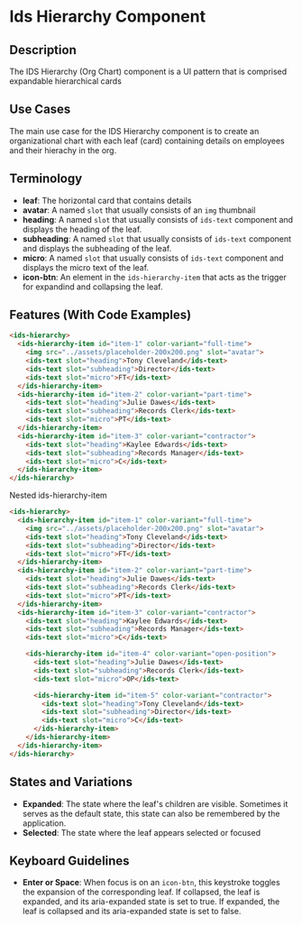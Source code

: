 # Ids Hierarchy Component

## Description

The IDS Hierarchy (Org Chart) component is a UI pattern that is comprised expandable hierarchical cards

## Use Cases

The main use case for the IDS Hierarchy component is to create an organizational chart with each leaf (card) containing details on employees and their hierachy in the org.

## Terminology

- **leaf**: The horizontal card that contains details
- **avatar**: A named `slot` that usually consists of an `img` thumbnail
- **heading**: A named `slot` that usually consists of `ids-text` component and displays the heading of the leaf.
- **subheading**: A named `slot` that usually consists of `ids-text` component and displays the subheading of the leaf.
- **micro**: A named `slot` that usually consists of `ids-text` component and displays the micro text of the leaf.
- **icon-btn**: An element in the `ids-hierarchy-item` that acts as the trigger for expandind and collapsing the leaf.

## Features (With Code Examples)

```html
<ids-hierarchy>
  <ids-hierarchy-item id="item-1" color-variant="full-time">
    <img src="../assets/placeholder-200x200.png" slot="avatar">
    <ids-text slot="heading">Tony Cleveland</ids-text>
    <ids-text slot="subheading">Director</ids-text>
    <ids-text slot="micro">FT</ids-text>
  </ids-hierarchy-item>
  <ids-hierarchy-item id="item-2" color-variant="part-time">
    <ids-text slot="heading">Julie Dawes</ids-text>
    <ids-text slot="subheading">Records Clerk</ids-text>
    <ids-text slot="micro">PT</ids-text>
  </ids-hierarchy-item>
  <ids-hierarchy-item id="item-3" color-variant="contractor">
    <ids-text slot="heading">Kaylee Edwards</ids-text>
    <ids-text slot="subheading">Records Manager</ids-text>
    <ids-text slot="micro">C</ids-text>
  </ids-hierarchy-item>
</ids-hierarchy>
```

Nested ids-hierarchy-item

```html
<ids-hierarchy>
  <ids-hierarchy-item id="item-1" color-variant="full-time">
    <img src="../assets/placeholder-200x200.png" slot="avatar">
    <ids-text slot="heading">Tony Cleveland</ids-text>
    <ids-text slot="subheading">Director</ids-text>
    <ids-text slot="micro">FT</ids-text>
  </ids-hierarchy-item>
  <ids-hierarchy-item id="item-2" color-variant="part-time">
    <ids-text slot="heading">Julie Dawes</ids-text>
    <ids-text slot="subheading">Records Clerk</ids-text>
    <ids-text slot="micro">PT</ids-text>
  </ids-hierarchy-item>
  <ids-hierarchy-item id="item-3" color-variant="contractor">
    <ids-text slot="heading">Kaylee Edwards</ids-text>
    <ids-text slot="subheading">Records Manager</ids-text>
    <ids-text slot="micro">C</ids-text>

    <ids-hierarchy-item id="item-4" color-variant="open-position">
      <ids-text slot="heading">Julie Dawes</ids-text>
      <ids-text slot="subheading">Records Clerk</ids-text>
      <ids-text slot="micro">OP</ids-text>

      <ids-hierarchy-item id="item-5" color-variant="contractor">
        <ids-text slot="heading">Tony Cleveland</ids-text>
        <ids-text slot="subheading">Director</ids-text>
        <ids-text slot="micro">C</ids-text>
      </ids-hierarchy-item>
    </ids-hierarchy-item>
  </ids-hierarchy-item>
</ids-hierarchy>
```

## States and Variations

- **Expanded**: The state where the leaf's children are visible. Sometimes it serves as the default state, this state can also be remembered by the application.
- **Selected**: The state where the leaf appears selected or focused

## Keyboard Guidelines

- **Enter or Space**: When focus is on an `icon-btn`, this keystroke toggles the expansion of the corresponding leaf. If collapsed, the leaf is expanded, and its aria-expanded state is set to true. If expanded, the leaf is collapsed and its aria-expanded state is set to false.
